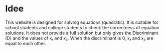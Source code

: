 # Idee 
This website is designed for solving equations (quadratic). It is suitable for school students and college students to check the correctness of equation solutions. It does not provide a full solution but only gives the Discriminant (D) and the values of x₁ and x₂. When the discriminant is 0, x₁ and x₂ are equal to each other.
